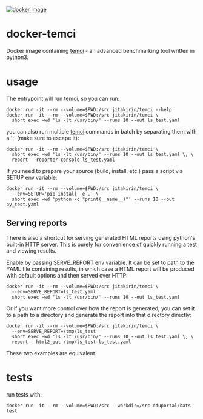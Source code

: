 [![docker image](https://img.shields.io/docker/stars/jitakirin/temci.svg)](https://hub.docker.com/r/jitakirin/temci/)

# docker-temci
Docker image containing [temci] - an advanced benchmarking tool written
in python3.

# usage
The entrypoint will run [temci], so you can run:

    docker run -it --rm --volume=$PWD:/src jitakirin/temci --help
    docker run -it --rm --volume=$PWD:/src jitakirin/temci \
      short exec -wd 'ls -lt /usr/bin/' --runs 10 --out ls_test.yaml

you can also run multiple [temci] commands in batch by separating them
with a ';' (make sure to escape it):

    docker run -it --rm --volume=$PWD:/src jitakirin/temci \
      short exec -wd 'ls -lt /usr/bin/' --runs 10 --out ls_test.yaml \; \
      report --reporter console ls_test.yaml

If you need to prepare your source (build, install, etc.) pass a script
via SETUP env variable:

    docker run -it --rm --volume=$PWD:/src jitakirin/temci \
      --env=SETUP='pip install -e .' \
      short exec -wd 'python -c "print(__name__)"' --runs 10 --out py_test.yaml

## Serving reports
There is also a shortcut for serving generated HTML reports using
python's built-in HTTP server.  This is purely for convenience of
quickly running a test and viewing results.

Enable by passing SERVE_REPORT env variable.  It can be set to path to
the YAML file containing results, in which case a HTML report will be
produced with default options and then served over HTTP:

    docker run -it --rm --volume=$PWD:/src jitakirin/temci \
      --env=SERVE_REPORT=ls_test.yaml
      short exec -wd 'ls -lt /usr/bin/' --runs 10 --out ls_test.yaml

Or if you want more control over how the report is generated, you can
set it to a path to a directory and generate the report into that
directory directly:

    docker run -it --rm --volume=$PWD:/src jitakirin/temci \
      --env=SERVE_REPORT=/tmp/ls_test
      short exec -wd 'ls -lt /usr/bin/' --runs 10 --out ls_test.yaml \; \
      report --html2_out /tmp/ls_test ls_test.yaml

These two examples are equivalent.

# tests
run tests with:

    docker run -it --rm --volume=$PWD:/src --workdir=/src dduportal/bats test

[temci]: http://temci.readthedocs.io/en/latest/
